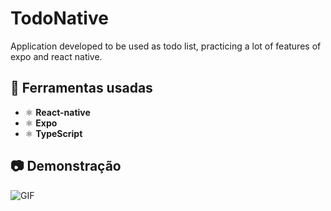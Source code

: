 # TodoNative

Application developed to be used as todo list, practicing a lot of features of expo and react native.

## :hammer: Ferramentas usadas

- ⚛️ **React-native**
- ⚛️ **Expo**
- ⚛️ **TypeScript**

## :camera: Demonstração

![GIF](readme_assets/todonative.gif)
